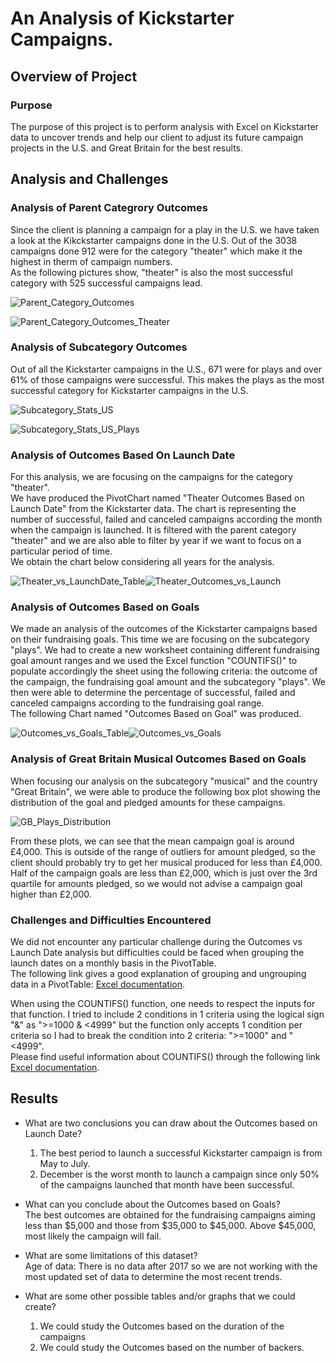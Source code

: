 # An Analysis of Kickstarter Campaigns.

## Overview of Project

### Purpose
The purpose of this project is to perform analysis with Excel on Kickstarter data to uncover trends and help our client to adjust its future campaign projects in the U.S. and Great Britain for the best results.

## Analysis and Challenges

### Analysis of Parent Categrory Outcomes

Since the client is planning a campaign for a play in the U.S. we have taken a look at the Kikckstarter campaigns done in the U.S. Out of the 3038 campaigns done 912 were for the category "theater" which make it the highest in therm of campaign numbers.\
As the following pictures show, "theater" is also the most successful category with 525 successful campaigns lead.

![Parent_Category_Outcomes](https://user-images.githubusercontent.com/68669675/88483437-8b8d6980-cf2d-11ea-9635-2ef9554007d4.png)

![Parent_Category_Outcomes_Theater](https://user-images.githubusercontent.com/68669675/88483433-84665b80-cf2d-11ea-85d7-00be4bf239fc.png)


### Analysis of Subcategory Outcomes

Out of all the Kickstarter campaigns in the U.S., 671 were for plays and over 61% of those campaigns were successful. This makes the plays as the most successful category for Kickstarter campaigns in the U.S.

![Subcategory_Stats_US](https://user-images.githubusercontent.com/68669675/88483646-cd6adf80-cf2e-11ea-89fe-8f6cf3e62d57.png)

![Subcategory_Stats_US_Plays](https://user-images.githubusercontent.com/68669675/88483654-d9ef3800-cf2e-11ea-9a63-bb24b711deaf.png)


### Analysis of Outcomes Based On Launch Date

For this analysis, we are focusing on the campaigns for the category "theater".\
We have produced the PivotChart named "Theater Outcomes Based on Launch Date" from the Kickstarter data. The chart is representing the number of successful, failed and canceled campaigns according the month when the campaign is launched. It is filtered with the parent category "theater" and we are also able to filter by year if we want to focus on a particular period of time.\
We obtain the chart below considering all years for the analysis.

![Theater_vs_LaunchDate_Table](https://user-images.githubusercontent.com/68669675/88729866-70238980-d0fa-11ea-8b3a-fdbffc434327.png)![Theater_Outcomes_vs_Launch](https://user-images.githubusercontent.com/68669675/88729838-6437c780-d0fa-11ea-9c44-39ab2032d6e0.png)


### Analysis of Outcomes Based on Goals

We made an analysis of the outcomes of the Kickstarter campaigns based on their fundraising goals. This time we are focusing on the subcategory "plays".
We had to create a new worksheet containing different fundraising goal amount ranges and we used the Excel function "COUNTIFS()" to populate accordingly the sheet using the following criteria: the outcome of the campaign, the fundraising goal amount and the subcategory "plays". We then were able to determine the percentage of successful, failed and canceled campaigns according to the fundraising goal range.\
The following Chart named "Outcomes Based on Goal" was produced.

![Outcomes_vs_Goals_Table](https://user-images.githubusercontent.com/68669675/88729849-69951200-d0fa-11ea-8be6-91e0800a4a59.png)![Outcomes_vs_Goals](https://user-images.githubusercontent.com/68669675/88729822-5d10b980-d0fa-11ea-84a9-49de152b2bbf.png)


### Analysis of Great Britain Musical Outcomes Based on Goals

When focusing our analysis on the subcategory "musical" and the country "Great Britain", we were able to produce the following box plot showing the distribution of the goal and pledged amounts for these campaigns.

![GB_Plays_Distribution](https://user-images.githubusercontent.com/68669675/88491896-4b011080-cf6c-11ea-8586-de3d52c99ece.png)

From these plots, we can see that the mean campaign goal is around £4,000. This is outside of the range of outliers for amount pledged, so the client should probably try to get her musical produced for less than £4,000. Half of the campaign goals are less than £2,000, which is just over the 3rd quartile for amounts pledged, so we would not advise a campaign goal higher than £2,000.


### Challenges and Difficulties Encountered

We did not encounter any particular challenge during the Outcomes vs Launch Date analysis but difficulties could be faced when grouping the launch dates on a monthly basis in the PivotTable.\
The following link gives a good explanation of grouping and ungrouping data in a PivotTable: [Excel documentation](https://support.microsoft.com/en-us/office/group-or-ungroup-data-in-a-pivottable-c9d1ddd0-6580-47d1-82bc-c84a5a340725?ui=en-us&rs=en-us&ad=us). 

When using the COUNTIFS() function, one needs to respect the inputs for that function. I tried to include 2 conditions in 1 criteria using the logical sign "&" as ">=1000 & <4999" but the function only accepts 1 condition per criteria so I had to break the condition into 2 criteria: ">=1000" and "<4999".\
Please find useful information about COUNTIFS() through the following link [Excel documentation](https://support.microsoft.com/en-us/office/countifs-function-dda3dc6e-f74e-4aee-88bc-aa8c2a866842?ui=en-us&rs=en-us&ad=us).


## Results

- What are two conclusions you can draw about the Outcomes based on Launch Date?
	1. The best period to launch a successful Kickstarter campaign is from May to July.
	2. December is the worst month to launch a campaign since only 50% of the campaigns launched that month have been successful. 

- What can you conclude about the Outcomes based on Goals?\
	The best outcomes are obtained for the fundraising campaigns aiming less than $5,000 and those from $35,000 to $45,000. Above $45,000, most likely the campaign will fail.
 
- What are some limitations of this dataset?\
	Age of data: There is no data after 2017 so we are not working with the most updated set of data to determine the most recent trends.


- What are some other possible tables and/or graphs that we could create?
	1. We could study the Outcomes based on the duration of the campaigns
	2. We could study the Outcomes based on the number of backers.
